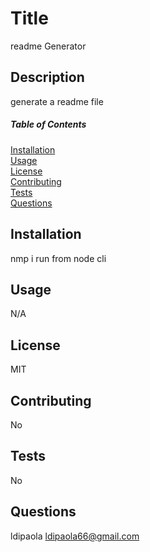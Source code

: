
  # Title
  readme Generator

  ## Description
  generate a readme file

  ##### Table of Contents  
  [Installation](#Installation)  
  [Usage](#Usage)  
  [License](#License)  
  [Contributing](#Contributing)  
  [Tests](#Tests)  
  [Questions](#Questions)  
   



  ## Installation
  nmp i run from node cli

  ## Usage
  N/A

  ## License
  MIT

  ## Contributing
  No

  ## Tests
  No

  ## Questions
  ldipaola
  ldipaola66@gmail.com
